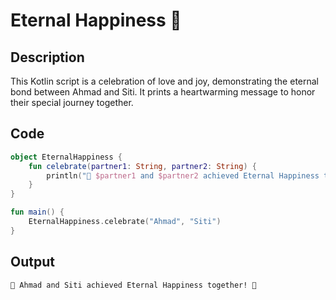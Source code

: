 # Eternal Happiness 🌟

## Description
This Kotlin script is a celebration of love and joy, demonstrating the eternal bond between Ahmad and Siti. It prints a heartwarming message to honor their special journey together.

## Code
```kotlin
object EternalHappiness {
    fun celebrate(partner1: String, partner2: String) {
        println("🌟 $partner1 and $partner2 achieved Eternal Happiness together! 🌟")
    }
}

fun main() {
    EternalHappiness.celebrate("Ahmad", "Siti")
}
```

## Output
```
🌟 Ahmad and Siti achieved Eternal Happiness together! 🌟
```
